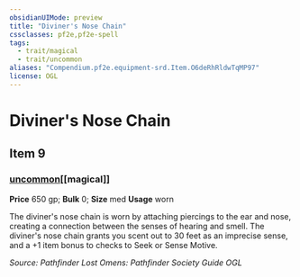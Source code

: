 ```yaml
---
obsidianUIMode: preview
title: "Diviner's Nose Chain"
cssclasses: pf2e,pf2e-spell
tags:
  - trait/magical
  - trait/uncommon
aliases: "Compendium.pf2e.equipment-srd.Item.O6deRhRldwTqMP97"
license: OGL
---
```

# Diviner's Nose Chain
## Item 9
### [uncommon](uncommon "Uncommon Rarity Trait")[[magical]]


**Price** 650 gp; 
**Bulk** 0; **Size** med
**Usage** worn

The diviner's nose chain is worn by attaching piercings to the ear and nose, creating a connection between the senses of hearing and smell. The diviner's nose chain grants you scent out to 30 feet as an imprecise sense, and a +1 item bonus to checks to Seek or Sense Motive.

*Source: Pathfinder Lost Omens: Pathfinder Society Guide*
*OGL*